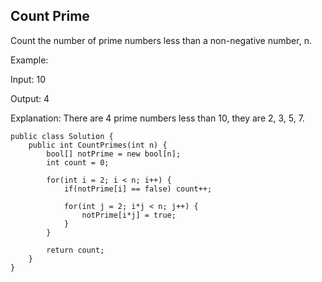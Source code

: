 ## Count Prime

Count the number of prime numbers less than a non-negative number, n.

Example:

Input: 10

Output: 4

Explanation: There are 4 prime numbers less than 10, they are 2, 3, 5, 7.

```
public class Solution {
    public int CountPrimes(int n) {
        bool[] notPrime = new bool[n];
        int count = 0;
        
        for(int i = 2; i < n; i++) {
            if(notPrime[i] == false) count++;
            
            for(int j = 2; i*j < n; j++) {
                notPrime[i*j] = true;
            }
        }
        
        return count;
    }
}
```
